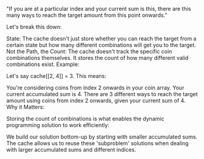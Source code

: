 "If you are at a particular index and your current sum is this, there are this many ways to reach the target amount from this point onwards."

Let's break this down:

State: The cache doesn't just store whether you can reach the target from a certain state but how many different combinations will get you to the target.
Not the Path, the Count: The cache doesn't track the specific coin combinations themselves. It stores the count of how many different valid combinations exist.
Example:

Let's say cache[[2, 4]] = 3. This means:

You're considering coins from index 2 onwards in your coin array.
Your current accumulated sum is 4.
There are 3 different ways to reach the target amount using coins from index 2 onwards, given your current sum of 4.
Why it Matters:

Storing the count of combinations is what enables the dynamic programming solution to work efficiently:

We build our solution bottom-up by starting with smaller accumulated sums.
The cache allows us to reuse these 'subproblem' solutions when dealing with larger accumulated sums and different indices.
